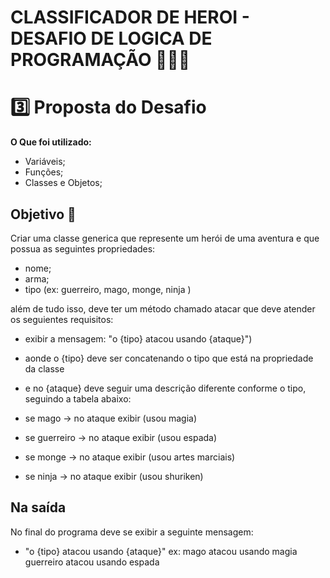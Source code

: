 # CLASSIFICADOR DE HEROI - DESAFIO DE LOGICA DE PROGRAMAÇÃO 👨🏻‍💻

# 3️⃣ Proposta do Desafio 

**O Que foi utilizado:**

- Variáveis;
- Funções;
- Classes e Objetos;

## Objetivo 🚀

Criar uma classe generica que represente um herói de uma aventura e que possua as seguintes propriedades:

- nome;
- arma;
- tipo (ex: guerreiro, mago, monge, ninja )

além de tudo isso, deve ter um método chamado atacar que deve atender os seguientes requisitos:

- exibir a mensagem: "o {tipo} atacou usando {ataque}")
- aonde o {tipo} deve ser concatenando o tipo que está na propriedade da classe
- e no {ataque} deve seguir uma descrição diferente conforme o tipo, seguindo a tabela abaixo:

- se mago -> no ataque exibir (usou magia)
- se guerreiro -> no ataque exibir (usou espada)
- se monge -> no ataque exibir (usou artes marciais)
- se ninja -> no ataque exibir (usou shuriken)

## Na saída

No final do programa deve se exibir a seguinte mensagem:
- "o {tipo} atacou usando {ataque}"
  ex: mago atacou usando magia
  guerreiro atacou usando espada
